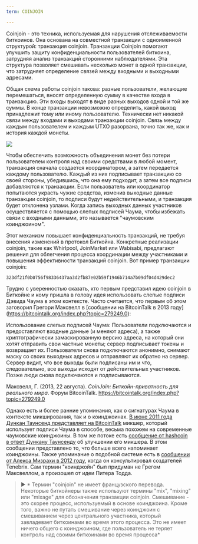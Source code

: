 ```yaml
---
term: COINJOIN

---
```

Coinjoin - это техника, используемая для нарушения отслеживаемости биткоинов. Она основана на совместной транзакции с одноименной структурой: транзакция coinjoin. Транзакции Coinjoin помогают улучшить защиту конфиденциальности пользователей биткоина, затрудняя анализ транзакций сторонними наблюдателями. Эта структура позволяет смешивать несколько монет в одной транзакции, что затрудняет определение связей между входными и выходными адресами.

Общая схема работы coinjoin такова: разные пользователи, желающие перемешаться, вносят определенную сумму в качестве входа в транзакцию. Эти входы выходят в виде разных выходов одной и той же суммы. В конце транзакции невозможно определить, какой выход принадлежит тому или иному пользователю. Технически нет никакой связи между входами и выходами транзакции coinjoin. Связь между каждым пользователем и каждым UTXO разорвана, точно так же, как и история каждой монеты.

![](../../dictionnaire/assets/4.webp)

Чтобы обеспечить возможность объединения монет без потери пользователем контроля над своими средствами в любой момент, транзакция сначала создается координатором, а затем передается каждому пользователю. Каждый из них подписывает транзакцию со своей стороны, убедившись, что она ему подходит, а затем все подписи добавляются к транзакции. Если пользователь или координатор попытаются украсть чужие средства, изменив выходные данные транзакции coinjoin, то подписи будут недействительными, и транзакция будет отклонена узлами. Когда запись выходных данных участников осуществляется с помощью слепых подписей Чаума, чтобы избежать связи с входными данными, это называется "чаумовским коинджоином".

Этот механизм повышает конфиденциальность транзакций, не требуя внесения изменений в протокол Биткойна. Конкретные реализации coinjoin, такие как Whirlpool, JoinMarket или Wabisabi, предлагают решения для облегчения процесса координации между участниками и повышения эффективности транзакций coinjoin. Вот пример транзакции coinjoin:

```text
323df21f0b0756f98336437aa3d2fb87e02b59f1946b714a7b09df04d429dec2
```

Трудно с уверенностью сказать, кто первым представил идею coinjoin в Биткойне и кому пришла в голову идея использовать слепые подписи Дэвида Чаума в этом контексте. Часто считается, что первым об этом заговорил Грегори Максвелл в [сообщении на BitcoinTalk в 2013 году] (https://bitcointalk.org/index.php?topic=279249.0):

Использование слепых подписей Чаума: Пользователи подключаются и предоставляют входные данные (и меняют адреса), а также криптографически замаскированную версию адреса, на который они хотят отправить свои частные монеты; сервер подписывает токены и возвращает их. Пользователи снова подключаются анонимно, снимают маску со своих выходных адресов и отправляют их обратно на сервер. Сервер видит, что все выходы были подписаны им и что, следовательно, все выходы исходят от действительных участников. Позже люди снова подключаются и подписываются.

Максвелл, Г. (2013, 22 августа). *CoinJoin: Биткойн-приватность для реального мира*. Форум BitcoinTalk. https://bitcointalk.org/index.php?topic=279249.0

Однако есть и более ранние упоминания, как о сигнатурах Чаума в контексте микширования, так и о коинджоинах. [В июне 2011 года Дункан Таунсенд представляет на BitcoinTalk](https://bitcointalk.org/index.php?topic=12751.0) микшер, который использует подписи Чаума в способе, весьма похожем на современные чаумовские коинджоины. В том же потоке есть [сообщение от hashcoin в ответ Дункану Таунсенду](https://bitcointalk.org/index.php?topic=12751.msg315793#msg315793) об улучшении его микшера. В этом сообщении представлено то, что больше всего напоминает коинджоины. Также упоминание о подобной системе есть в [сообщении от Алекса Мизрахи в 2012 году](https://gist.github.com/killerstorm/6f843e1d3ffc38191aebca67d483bd88#file-laundry), когда он консультировал создателей Tenebrix. Сам термин "коинджойн" был придуман не Грегом Максвеллом, а произошел от идеи Питера Тодда.

> ► * Термин "coinjoin" не имеет французского перевода. Некоторые биткойнеры также используют термины "mix", "mixing" или "mixage" для обозначения транзакции coinjoin. Смешивание - это скорее процесс, используемый в основе коинджоина. Кроме того, важно не путать смешивание через коинджоин с смешиванием через центрального участника, который завладевает биткоинами во время этого процесса. Это не имеет ничего общего с коинджоином, где пользователь не теряет контроль над своими биткоинами во время процесса*